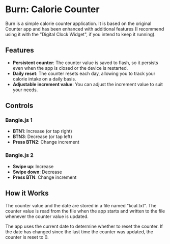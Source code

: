 # Burn: Calorie Counter

Burn is a simple calorie counter application. It is based on the original Counter app and has been enhanced with additional features (I recommend using
it with the "Digital Clock Widget", if you intend to keep it running).

## Features

- **Persistent counter**: The counter value is saved to flash, so it persists even when the app is closed or the device is restarted.
- **Daily reset**: The counter resets each day, allowing you to track your calorie intake on a daily basis.
- **Adjustable increment value**: You can adjust the increment value to suit your needs.

## Controls

### Bangle.js 1

- **BTN1**: Increase (or tap right)
- **BTN3**: Decrease (or tap left)
- **Press BTN2**: Change increment

### Bangle.js 2

- **Swipe up**: Increase
- **Swipe down**: Decrease
- **Press BTN**: Change increment

## How it Works

The counter value and the date are stored in a file named "kcal.txt". The counter value is read from the file when the app starts and written to the file whenever the counter value is updated.

The app uses the current date to determine whether to reset the counter. If the date has changed since the last time the counter was updated, the counter is reset to 0.
